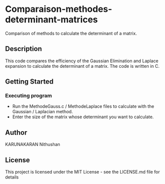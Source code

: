# Comparaison-methodes-determinant-matrices
Comparison of methods to calculate the determinant of a matrix.

## Description

This code compares the efficiency of the Gaussian Elimination and Laplace expansion to calculate the determinant of a matrix.
The code is written in C.

## Getting Started


### Executing program

* Run the MethodeGauss.c / MethodeLaplace files to calculate with the Gaussian / Laplacian method.
* Enter the size of the matrix whose determinant you want to calculate.


## Author


KARUNAKARAN Nithushan

## License

This project is licensed under the MIT License - see the LICENSE.md file for details

